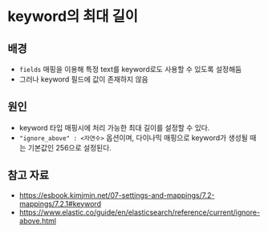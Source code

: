 # keyword의 최대 길이

## 배경

- `fields` 매핑을 이용해 특정 text를 keyword로도 사용할 수 있도록 설정해둠
- 그러나 keyword 필드에 값이 존재하지 않음

## 원인

- keyword 타입 매핑시에 처리 가능한 최대 길이를 설정할 수 있다.
- `"ignore_above" : <자연수>` 옵션이며, 다이나믹 매핑으로 keyword가 생성될 때는 기본값인 256으로 설정된다.

## 참고 자료

- https://esbook.kimjmin.net/07-settings-and-mappings/7.2-mappings/7.2.1#keyword
- https://www.elastic.co/guide/en/elasticsearch/reference/current/ignore-above.html